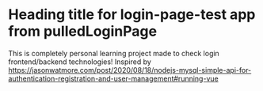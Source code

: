 # Heading title for login-page-test app from pulledLoginPage
This is completely personal learning project made to check login frontend/backend technologies!
Inspired by <https://jasonwatmore.com/post/2020/08/18/nodejs-mysql-simple-api-for-authentication-registration-and-user-management#running-vue>
